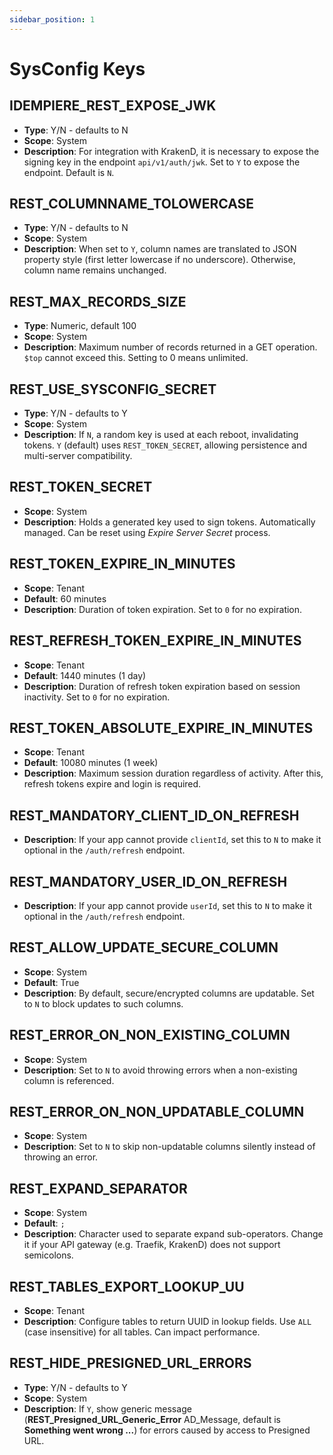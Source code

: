 ```yaml
---
sidebar_position: 1
---
```


# SysConfig Keys

## IDEMPIERE_REST_EXPOSE_JWK
- **Type**: Y/N - defaults to N  
- **Scope**: System  
- **Description**: For integration with KrakenD, it is necessary to expose the signing key in the endpoint `api/v1/auth/jwk`. Set to `Y` to expose the endpoint. Default is `N`.

## REST_COLUMNNAME_TOLOWERCASE
- **Type**: Y/N - defaults to N  
- **Scope**: System  
- **Description**: When set to `Y`, column names are translated to JSON property style (first letter lowercase if no underscore). Otherwise, column name remains unchanged.

## REST_MAX_RECORDS_SIZE
- **Type**: Numeric, default 100  
- **Scope**: System  
- **Description**: Maximum number of records returned in a GET operation. `$top` cannot exceed this. Setting to 0 means unlimited.

## REST_USE_SYSCONFIG_SECRET
- **Type**: Y/N - defaults to Y  
- **Scope**: System  
- **Description**: If `N`, a random key is used at each reboot, invalidating tokens. `Y` (default) uses `REST_TOKEN_SECRET`, allowing persistence and multi-server compatibility.

## REST_TOKEN_SECRET
- **Scope**: System  
- **Description**: Holds a generated key used to sign tokens. Automatically managed. Can be reset using *Expire Server Secret* process.

## REST_TOKEN_EXPIRE_IN_MINUTES
- **Scope**: Tenant  
- **Default**: 60 minutes  
- **Description**: Duration of token expiration. Set to `0` for no expiration.

## REST_REFRESH_TOKEN_EXPIRE_IN_MINUTES
- **Scope**: Tenant  
- **Default**: 1440 minutes (1 day)  
- **Description**: Duration of refresh token expiration based on session inactivity. Set to `0` for no expiration.

## REST_TOKEN_ABSOLUTE_EXPIRE_IN_MINUTES
- **Scope**: Tenant  
- **Default**: 10080 minutes (1 week)  
- **Description**: Maximum session duration regardless of activity. After this, refresh tokens expire and login is required.

## REST_MANDATORY_CLIENT_ID_ON_REFRESH
- **Description**: If your app cannot provide `clientId`, set this to `N` to make it optional in the `/auth/refresh` endpoint.

## REST_MANDATORY_USER_ID_ON_REFRESH
- **Description**: If your app cannot provide `userId`, set this to `N` to make it optional in the `/auth/refresh` endpoint.

## REST_ALLOW_UPDATE_SECURE_COLUMN
- **Scope**: System  
- **Default**: True  
- **Description**: By default, secure/encrypted columns are updatable. Set to `N` to block updates to such columns.

## REST_ERROR_ON_NON_EXISTING_COLUMN
- **Scope**: System  
- **Description**: Set to `N` to avoid throwing errors when a non-existing column is referenced.

## REST_ERROR_ON_NON_UPDATABLE_COLUMN
- **Scope**: System  
- **Description**: Set to `N` to skip non-updatable columns silently instead of throwing an error.

## REST_EXPAND_SEPARATOR
- **Scope**: System  
- **Default**: `;`  
- **Description**: Character used to separate expand sub-operators. Change it if your API gateway (e.g. Traefik, KrakenD) does not support semicolons.

## REST_TABLES_EXPORT_LOOKUP_UU
- **Scope**: Tenant  
- **Description**: Configure tables to return UUID in lookup fields. Use `ALL` (case insensitive) for all tables. Can impact performance.

## REST_HIDE_PRESIGNED_URL_ERRORS 
- **Type**: Y/N - defaults to Y  
- **Scope**: System  
- **Description**: If `Y`, show generic message (**REST_Presigned_URL_Generic_Error** AD_Message, default is **Something went wrong ...**) for errors caused by access to Presigned URL.
